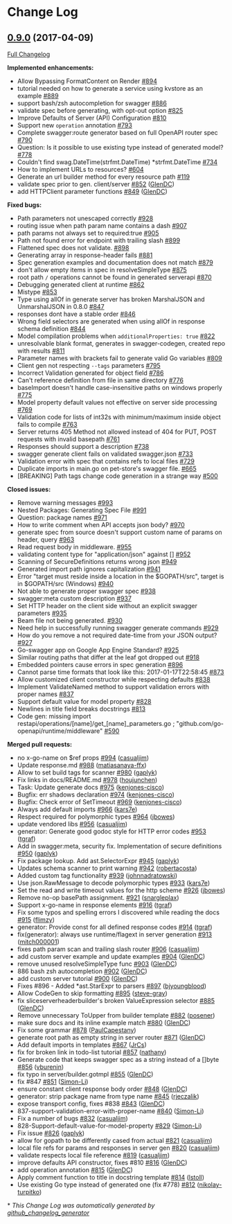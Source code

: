 # Change Log

## [0.9.0](https://github.com/babbage88/go-swagger/tree/0.9.0) (2017-04-09)
[Full Changelog](https://github.com/babbage88/go-swagger/compare/0.8.0...0.9.0)

**Implemented enhancements:**

- Allow Bypassing FormatContent on Render [\#894](https://github.com/babbage88/go-swagger/issues/894)
- tutorial needed on how to generate a service using kvstore as an example [\#889](https://github.com/babbage88/go-swagger/issues/889)
- support bash/zsh autocompletion for swagger [\#886](https://github.com/babbage88/go-swagger/issues/886)
- validate spec before generating, with opt-out option [\#825](https://github.com/babbage88/go-swagger/issues/825)
- Improve Defaults of Server \(API\) Configuration [\#810](https://github.com/babbage88/go-swagger/issues/810)
- Support new `operation` annotation [\#793](https://github.com/babbage88/go-swagger/issues/793)
- Complete swagger:route generator based on full OpenAPI router spec [\#790](https://github.com/babbage88/go-swagger/issues/790)
- Question: Is it possible to use existing type instead of generated model? [\#778](https://github.com/babbage88/go-swagger/issues/778)
- Couldn't find swag.DateTime\(strfmt.DateTime\) \*strfmt.DateTime [\#734](https://github.com/babbage88/go-swagger/issues/734)
- How to implement URLs to resources? [\#604](https://github.com/babbage88/go-swagger/issues/604)
- Generate an url builder method for every resource path [\#119](https://github.com/babbage88/go-swagger/issues/119)
- validate spec prior to gen. client/server [\#852](https://github.com/babbage88/go-swagger/pull/852) ([GlenDC](https://github.com/GlenDC))
- add HTTPClient parameter functions [\#849](https://github.com/babbage88/go-swagger/pull/849) ([GlenDC](https://github.com/GlenDC))

**Fixed bugs:**

- Path parameters not unescaped correctly [\#928](https://github.com/babbage88/go-swagger/issues/928)
- routing issue when path param name contains a dash [\#907](https://github.com/babbage88/go-swagger/issues/907)
- path params not always set to required:true [\#905](https://github.com/babbage88/go-swagger/issues/905)
- Path not found error for endpoint with trailing slash [\#899](https://github.com/babbage88/go-swagger/issues/899)
- Flattened spec does not validate. [\#898](https://github.com/babbage88/go-swagger/issues/898)
- Generating array in response-header fails [\#881](https://github.com/babbage88/go-swagger/issues/881)
- Spec generation examples and documentation does not match [\#879](https://github.com/babbage88/go-swagger/issues/879)
- don't allow empty items in spec in resolveSimpleType [\#875](https://github.com/babbage88/go-swagger/issues/875)
- root path `/` operations cannot be found in generated serverapi [\#870](https://github.com/babbage88/go-swagger/issues/870)
- Debugging generated client at runtime [\#862](https://github.com/babbage88/go-swagger/issues/862)
- Mistype [\#853](https://github.com/babbage88/go-swagger/issues/853)
- Type using allOf in generate server has broken MarshalJSON and UnmarshalJSON in 0.8.0 [\#847](https://github.com/babbage88/go-swagger/issues/847)
- responses dont have a stable order [\#846](https://github.com/babbage88/go-swagger/issues/846)
- Wrong field selectors are generated when using allOf in response schema definition [\#844](https://github.com/babbage88/go-swagger/issues/844)
- Model compilation problems when `additionalProperties: true` [\#822](https://github.com/babbage88/go-swagger/issues/822)
- unresolvable blank format, generates in swagger-codegen, created repo with results [\#811](https://github.com/babbage88/go-swagger/issues/811)
- Parameter names with brackets fail to generate valid Go variables [\#809](https://github.com/babbage88/go-swagger/issues/809)
- Client gen not respecting `--tags` parameters [\#795](https://github.com/babbage88/go-swagger/issues/795)
- Incorrect Validation generated for object field [\#786](https://github.com/babbage88/go-swagger/issues/786)
- Can't reference definition from file in same directory [\#776](https://github.com/babbage88/go-swagger/issues/776)
- baseImport doesn't handle case-insensitive paths on windows properly [\#775](https://github.com/babbage88/go-swagger/issues/775)
- Model property default values not effective on server side processing [\#769](https://github.com/babbage88/go-swagger/issues/769)
- Validation code for lists of int32s with minimum/maximum inside object fails to compile [\#763](https://github.com/babbage88/go-swagger/issues/763)
- Server returns 405 Method not allowed instead of 404 for PUT, POST requests with invalid basepath [\#761](https://github.com/babbage88/go-swagger/issues/761)
- Responses should support a description [\#738](https://github.com/babbage88/go-swagger/issues/738)
- swagger generate client fails on validated swagger.json [\#733](https://github.com/babbage88/go-swagger/issues/733)
- Validation error with spec that contains refs to local files [\#729](https://github.com/babbage88/go-swagger/issues/729)
- Duplicate imports in main.go on pet-store's swagger file. [\#665](https://github.com/babbage88/go-swagger/issues/665)
- \[BREAKING\] Path tags change code generation in a strange way [\#500](https://github.com/babbage88/go-swagger/issues/500)

**Closed issues:**

- Remove warning messages [\#993](https://github.com/babbage88/go-swagger/issues/993)
- Nested Packages: Generating Spec File [\#991](https://github.com/babbage88/go-swagger/issues/991)
- Question: package names [\#971](https://github.com/babbage88/go-swagger/issues/971)
- How to write comment when API accepts json body? [\#970](https://github.com/babbage88/go-swagger/issues/970)
- generate spec from source doesn't support custom name of params on header, query [\#963](https://github.com/babbage88/go-swagger/issues/963)
- Read request body in middleware. [\#955](https://github.com/babbage88/go-swagger/issues/955)
- validating content type for "application/json" against \[\] [\#952](https://github.com/babbage88/go-swagger/issues/952)
- Scanning of SecureDefinitions returns wrong json   [\#949](https://github.com/babbage88/go-swagger/issues/949)
- Generated import path ignores capitalization [\#941](https://github.com/babbage88/go-swagger/issues/941)
- Error "target must reside inside a location in the $GOPATH/src", target is in $GOPATH/src \(Windows\) [\#940](https://github.com/babbage88/go-swagger/issues/940)
- Not able to generate proper swagger spec [\#938](https://github.com/babbage88/go-swagger/issues/938)
- swagger:meta custom description [\#937](https://github.com/babbage88/go-swagger/issues/937)
- Set HTTP header on the client side without an explicit swagger parameters [\#935](https://github.com/babbage88/go-swagger/issues/935)
- Beam file not being generated. [\#930](https://github.com/babbage88/go-swagger/issues/930)
- Need help in successfully running swagger generate commands [\#929](https://github.com/babbage88/go-swagger/issues/929)
- How do you remove a not required date-time from your JSON output? [\#927](https://github.com/babbage88/go-swagger/issues/927)
- Go-swagger app on Google App Engine Standard? [\#925](https://github.com/babbage88/go-swagger/issues/925)
- Similar routing paths that differ at the leaf got dropped out  [\#918](https://github.com/babbage88/go-swagger/issues/918)
- Embedded pointers cause errors in spec generation [\#896](https://github.com/babbage88/go-swagger/issues/896)
- Cannot parse time formats that look like this: 2017-01-17T22:58:45 [\#873](https://github.com/babbage88/go-swagger/issues/873)
- Allow customized client constructor while respecting defaults [\#838](https://github.com/babbage88/go-swagger/issues/838)
- Implement ValidateNamed method to support validation errors with proper names [\#837](https://github.com/babbage88/go-swagger/issues/837)
- Support default value for model property [\#828](https://github.com/babbage88/go-swagger/issues/828)
- Newlines in title field breaks docstrings [\#813](https://github.com/babbage88/go-swagger/issues/813)
- Code gen: missing import restapi/operations/\[name\]/get\_\[name\]\_parameters.go ; "github.com/go-openapi/runtime/middleware" [\#590](https://github.com/babbage88/go-swagger/issues/590)

**Merged pull requests:**

- no x-go-name on $ref props [\#994](https://github.com/babbage88/go-swagger/pull/994) ([casualjim](https://github.com/casualjim))
- Update response.md [\#988](https://github.com/babbage88/go-swagger/pull/988) ([matiasanaya-ffx](https://github.com/matiasanaya-ffx))
- Allow to set build tags for scanner [\#980](https://github.com/babbage88/go-swagger/pull/980) ([gaplyk](https://github.com/gaplyk))
- Fix links in docs/README.md [\#978](https://github.com/babbage88/go-swagger/pull/978) ([houjunchen](https://github.com/houjunchen))
- Task: Update generate docs [\#975](https://github.com/babbage88/go-swagger/pull/975) ([kenjones-cisco](https://github.com/kenjones-cisco))
- Bugfix: err shadows declaration [\#974](https://github.com/babbage88/go-swagger/pull/974) ([kenjones-cisco](https://github.com/kenjones-cisco))
- Bugfix: Check error of SetTimeout [\#969](https://github.com/babbage88/go-swagger/pull/969) ([kenjones-cisco](https://github.com/kenjones-cisco))
- Always add default imports [\#966](https://github.com/babbage88/go-swagger/pull/966) ([kars7e](https://github.com/kars7e))
- Respect required for polymorphic types [\#964](https://github.com/babbage88/go-swagger/pull/964) ([jbowes](https://github.com/jbowes))
- update vendored libs [\#956](https://github.com/babbage88/go-swagger/pull/956) ([casualjim](https://github.com/casualjim))
- generator: Generate good godoc style for HTTP error codes [\#953](https://github.com/babbage88/go-swagger/pull/953) ([tgraf](https://github.com/tgraf))
- Add  in swagger:meta, security fix. Implementation of secure definitions [\#950](https://github.com/babbage88/go-swagger/pull/950) ([gaplyk](https://github.com/gaplyk))
- Fix package lookup. Add ast.SelectorExpr [\#945](https://github.com/babbage88/go-swagger/pull/945) ([gaplyk](https://github.com/gaplyk))
- Updates schema scanner to print warning [\#942](https://github.com/babbage88/go-swagger/pull/942) ([robertacosta](https://github.com/robertacosta))
- Added custom tag functionality [\#939](https://github.com/babbage88/go-swagger/pull/939) ([johnnadratowski](https://github.com/johnnadratowski))
- Use json.RawMessage to decode polymorphic types [\#933](https://github.com/babbage88/go-swagger/pull/933) ([kars7e](https://github.com/kars7e))
- Set the read and write timeout values for the http scheme [\#926](https://github.com/babbage88/go-swagger/pull/926) ([jbowes](https://github.com/jbowes))
- Remove no-op basePath assignment. [\#921](https://github.com/babbage88/go-swagger/pull/921) ([snargleplax](https://github.com/snargleplax))
- Support x-go-name in response elements [\#916](https://github.com/babbage88/go-swagger/pull/916) ([tgraf](https://github.com/tgraf))
- Fix some typos and spelling errors I discovered while reading the docs [\#915](https://github.com/babbage88/go-swagger/pull/915) ([flimzy](https://github.com/flimzy))
- generator: Provide const for all defined response codes [\#914](https://github.com/babbage88/go-swagger/pull/914) ([tgraf](https://github.com/tgraf))
- fix\(generator\): always use runtime/flagext in server generation [\#913](https://github.com/babbage88/go-swagger/pull/913) ([mitch000001](https://github.com/mitch000001))
- fixes path param scan and trailing slash router [\#906](https://github.com/babbage88/go-swagger/pull/906) ([casualjim](https://github.com/casualjim))
- add custom server example and update examples [\#904](https://github.com/babbage88/go-swagger/pull/904) ([GlenDC](https://github.com/GlenDC))
- remove unused resolveSimpleType func [\#903](https://github.com/babbage88/go-swagger/pull/903) ([GlenDC](https://github.com/GlenDC))
- 886 bash zsh autocompletion [\#902](https://github.com/babbage88/go-swagger/pull/902) ([GlenDC](https://github.com/GlenDC))
- add custom server tutorial [\#900](https://github.com/babbage88/go-swagger/pull/900) ([GlenDC](https://github.com/GlenDC))
- Fixes \#896 - Added \*ast.StarExpr to parsers [\#897](https://github.com/babbage88/go-swagger/pull/897) ([bjyoungblood](https://github.com/bjyoungblood))
- Allow CodeGen to skip formatting [\#895](https://github.com/babbage88/go-swagger/pull/895) ([steve-gray](https://github.com/steve-gray))
- fix sliceserverheaderbuilder's broken ValueExpression selector [\#885](https://github.com/babbage88/go-swagger/pull/885) ([GlenDC](https://github.com/GlenDC))
- Remove unnecessary ToUpper from builder template [\#882](https://github.com/babbage88/go-swagger/pull/882) ([posener](https://github.com/posener))
- make sure docs and its inline example match [\#880](https://github.com/babbage88/go-swagger/pull/880) ([GlenDC](https://github.com/GlenDC))
- Fix some grammar [\#878](https://github.com/babbage88/go-swagger/pull/878) ([PaulCapestany](https://github.com/PaulCapestany))
- generate root path as empty string in server router [\#871](https://github.com/babbage88/go-swagger/pull/871) ([GlenDC](https://github.com/GlenDC))
- Add default imports in templates [\#867](https://github.com/babbage88/go-swagger/pull/867) ([JrCs](https://github.com/JrCs))
- fix for broken link in todo-list tutorial [\#857](https://github.com/babbage88/go-swagger/pull/857) ([nathany](https://github.com/nathany))
- Generate code that keeps swagger spec as a string instead of a \[\]byte [\#856](https://github.com/babbage88/go-swagger/pull/856) ([vburenin](https://github.com/vburenin))
- fix typo in server/builder.gotmpl [\#855](https://github.com/babbage88/go-swagger/pull/855) ([GlenDC](https://github.com/GlenDC))
- fix \#847 [\#851](https://github.com/babbage88/go-swagger/pull/851) ([Simon-Li](https://github.com/Simon-Li))
- ensure constant client response body order [\#848](https://github.com/babbage88/go-swagger/pull/848) ([GlenDC](https://github.com/GlenDC))
- generator: strip package name from type name [\#845](https://github.com/babbage88/go-swagger/pull/845) ([rjeczalik](https://github.com/rjeczalik))
- expose transport config, fixes \#838 [\#843](https://github.com/babbage88/go-swagger/pull/843) ([GlenDC](https://github.com/GlenDC))
- 837-support-validation-error-with-proper-name [\#840](https://github.com/babbage88/go-swagger/pull/840) ([Simon-Li](https://github.com/Simon-Li))
- Fix a number of bugs [\#832](https://github.com/babbage88/go-swagger/pull/832) ([casualjim](https://github.com/casualjim))
- 828-Support-default-value-for-model-property [\#829](https://github.com/babbage88/go-swagger/pull/829) ([Simon-Li](https://github.com/Simon-Li))
- Fix issue [\#826](https://github.com/babbage88/go-swagger/pull/826) ([gaplyk](https://github.com/gaplyk))
- allow for gopath to be differently cased from actual [\#821](https://github.com/babbage88/go-swagger/pull/821) ([casualjim](https://github.com/casualjim))
- local file refs for params and responses in server gen [\#820](https://github.com/babbage88/go-swagger/pull/820) ([casualjim](https://github.com/casualjim))
- validate respects local file reference [\#819](https://github.com/babbage88/go-swagger/pull/819) ([casualjim](https://github.com/casualjim))
- improve defaults API constructor, fixes \#810 [\#816](https://github.com/babbage88/go-swagger/pull/816) ([GlenDC](https://github.com/GlenDC))
- add operation annotation [\#815](https://github.com/babbage88/go-swagger/pull/815) ([GlenDC](https://github.com/GlenDC))
- Apply comment function to title in docstring template [\#814](https://github.com/babbage88/go-swagger/pull/814) ([lstoll](https://github.com/lstoll))
- Use existing Go type instead of generated one \(fix \#778\) [\#812](https://github.com/babbage88/go-swagger/pull/812) ([nikolay-turpitko](https://github.com/nikolay-turpitko))

\* *This Change Log was automatically generated by [github_changelog_generator](https://github.com/skywinder/Github-Changelog-Generator)*
